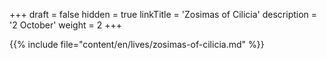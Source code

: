 +++
draft = false
hidden = true
linkTitle = 'Zosimas of Cilicia'
description = '2 October'
weight = 2
+++

{{% include file="content/en/lives/zosimas-of-cilicia.md" %}}
